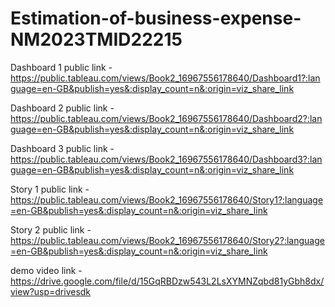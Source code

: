 # Estimation-of-business-expense-NM2023TMID22215


Dashboard 1 public link -  https://public.tableau.com/views/Book2_16967556178640/Dashboard1?:language=en-GB&publish=yes&:display_count=n&:origin=viz_share_link

Dashboard 2 public link - https://public.tableau.com/views/Book2_16967556178640/Dashboard2?:language=en-GB&publish=yes&:display_count=n&:origin=viz_share_link

Dashboard 3 public link - https://public.tableau.com/views/Book2_16967556178640/Dashboard3?:language=en-GB&publish=yes&:display_count=n&:origin=viz_share_link

Story 1 public link - https://public.tableau.com/views/Book2_16967556178640/Story1?:language=en-GB&publish=yes&:display_count=n&:origin=viz_share_link

Story 2 public link - https://public.tableau.com/views/Book2_16967556178640/Story2?:language=en-GB&publish=yes&:display_count=n&:origin=viz_share_link


demo video link - https://drive.google.com/file/d/15GqRBDzw543L2LsXYMNZqbd81yGbh8dx/view?usp=drivesdk
